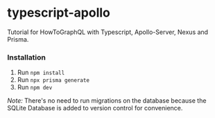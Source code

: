 # typescript-apollo
Tutorial for HowToGraphQL with Typescript, Apollo-Server, Nexus and Prisma.


### Installation

1. Run `npm install`
2. Run `npx prisma generate`
3. Run `npm dev` 

_Note:_ There's no need to run migrations on the database because the SQLite Database is added to version control for convenience. 
